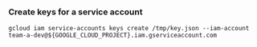 ### Create keys for a service account

`gcloud iam service-accounts keys create /tmp/key.json --iam-account team-a-dev@${GOOGLE_CLOUD_PROJECT}.iam.gserviceaccount.com`

